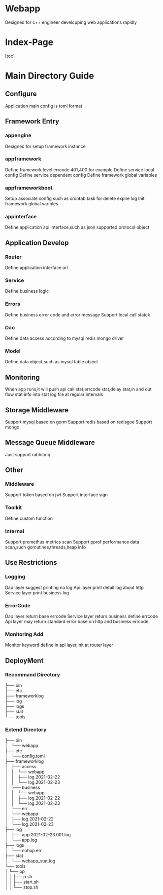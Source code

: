 # Webapp
Designed for c++ engineer developping web applications rapidly

# Index-Page
[toc]

# Main Directory Guide

## Configure
Application main config is toml format

## Framework Entry
### appengine
Designed for setup framework instance

### appframework
Define framework level errcode 401,400 for example
Define service local config
Define service dependent config
Define framework global variables

### appframeworkboot
Setup associate config such as crontab task for delete expire log
Init framework global varibles

### appinterface
Define application api interface,such as json supported protocol object

## Application Develop

### Router
Define application interface url

### Service
Define business logic

### Errors
Define business error code and error message
Support local call statck

### Dao
Define data access according to mysql redis mongo driver

### Model
Define data object,such as mysql table object 


## Monitoring
When app runs,it will push api call stat,errcode stat,delay stat,in and out flow stat info into stat log file at regular intervals

## Storage Middleware
Support mysql based on gorm
Support redis based on redisgoe 
Support mongo

## Message Queue Middleware
Just support rabbitmq


## Other
### Middleware
Support token based on jwt
Support interface sign

### Toolkit
Define custom function 

### Internal
Support promethus metrics scan
Support pprof performance data scan,such goroutines,threads,heap info

## Use Restrictions

### Logging
Dao layer suggest printing no log
Api layer print detail log about http
Service layer print business log

### ErrorCode
Dao layer return base errcode
Service layer return business define errcode
Api layer may return standard error base on http and business errcode

### Monitoring Add
Monitor keyword define in api layer,init at router layer


## DeployMent
### Recommand Directory
├── bin<br>
├── etc<br>
├── frameworklog<br>
├── log<br>
├── logs<br>
├── stat<br>
└── tools<br>

### Extend Directory
├── bin<br>
│   └── webapp<br>
├── etc<br>
│   └── config.toml<br>
├── frameworklog<br>
│   ├── access<br>
│   │   └── webapp<br>
│   │       ├── log.2021-02-22<br>
│   │       └── log.2021-02-23<br>
│   ├── business<br>
│   │   └── webapp<br>
│   │       ├── log.2021-02-22<br>
│   │       └── log.2021-02-23<br>
│   └── err<br>
│       └── webapp<br>
│           ├── log.2021-02-22<br>
│           └── log.2021-02-23<br>
├── log<br>
│   ├── app.2021-02-23.001.log<br>
│   └── app.log<br>
├── logs<br>
│   └── nohup.err<br>
├── stat<br>
│   └── webapp_stat.log<br>
└── tools<br>
│   └── op<br>
│   │     ├── p.sh<br>
│   │     ├── start.sh<br>
│   │     └── stop.sh<br>

